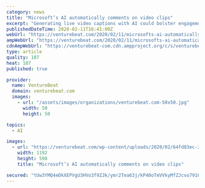 ```yaml
---
category: news
title: "Microsoft’s AI automatically comments on video clips"
excerpt: "Generating live video captions with AI could bolster engagement on social media, or serve as a benchmark for the task of translating video to text. Preliminary work to this end has employed encoder-decoder models to generate comments, but they haven’t modeled the interaction between videos and comments explicitly, so they’ve tended to ..."
publishedDateTime: 2020-02-11T16:41:00Z
webUrl: "https://venturebeat.com/2020/02/11/microsofts-ai-automatically-comments-on-video-clips/"
ampWebUrl: "https://venturebeat.com/2020/02/11/microsofts-ai-automatically-comments-on-video-clips/amp/"
cdnAmpWebUrl: "https://venturebeat-com.cdn.ampproject.org/c/s/venturebeat.com/2020/02/11/microsofts-ai-automatically-comments-on-video-clips/amp/"
type: article
quality: 187
heat: 187
published: true

provider:
  name: VentureBeat
  domain: venturebeat.com
  images:
    - url: "/assets/images/organizations/venturebeat.com-50x50.jpg"
      width: 50
      height: 50

topics:
  - AI

images:
  - url: "https://venturebeat.com/wp-content/uploads/2020/02/64fd83ec-3df8-42dd-9bdd-c5cc97989216-e1581438914191.png?fit=1192%2C598&strip=all"
    width: 1192
    height: 598
    title: "Microsoft’s AI automatically comments on video clips"

secured: "tUw3YMQ4eDkXEPVgU3HVo3f9ZJk/ymr2Tea63j/kP40oTmVVkyMfZJcvo791OsOgm1fmPYYrUWkMFIZQF+Gm9HuSzFJnY6j0ZpQSc3ltkhvsZHlmhEbtDlUph5nlsP/nSfNSYZ7k7c1fWTAxEFGZQPHS0yiXcQTF98x3JihVIu78KAyuxIpJYWxaw44b0VDy7EncBQE/eFRsHi8akAXfNGcTq61BVSHUnU0kp2eTkJNNNgHoUtb8Zw/JzW9BkH2AbzhULGniDYVOrNrEgUVD5bjC4LhHHXWOcewQ4GTQ4JQS4O27TuC+M3Z9ua1PkLy48eDrzFgu5aHzP9CHVFPhkHiVjcGPZgcGDAyUA5uBQ3A=;uXu2ngMN4CVGMd1SPvjOng=="
---
```


